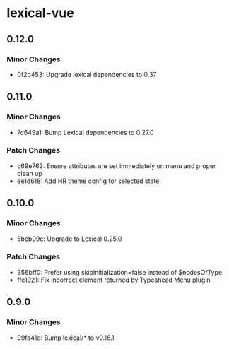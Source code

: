 # lexical-vue

## 0.12.0

### Minor Changes

- 0f2b453: Upgrade lexical dependencies to 0.37

## 0.11.0

### Minor Changes

- 7c649a1: Bump Lexical dependencies to 0.27.0

### Patch Changes

- c69e762: Ensure attributes are set immediately on menu and proper clean up
- ee1d618: Add HR theme config for selected state

## 0.10.0

### Minor Changes

- 5beb09c: Upgrade to Lexical 0.25.0

### Patch Changes

- 356bff0: Prefer using skipInitialization=false instead of $nodesOfType
- ffc1921: Fix incorrect element returned by Typeahead Menu plugin

## 0.9.0

### Minor Changes

- 99fa41d: Bump lexical/\* to v0.16.1
